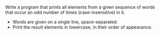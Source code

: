 Write a program that prints all elements from a given sequence of words that occur an odd number of times (case-insensitive) in it.

-	Words are given on a single line, space-separated.
-	Print the result elements in lowercase, in their order of appearance.
